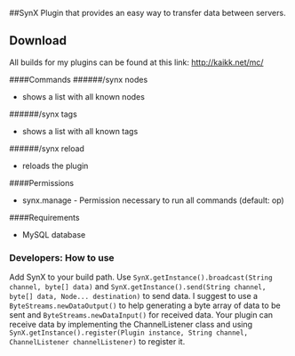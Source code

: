 ##SynX
Plugin that provides an easy way to transfer data between servers.

## Download
All builds for my plugins can be found at this link: http://kaikk.net/mc/

####Commands
######/synx nodes
- shows a list with all known nodes

######/synx tags
- shows a list with all known tags 

######/synx reload
- reloads the plugin

####Permissions
- synx.manage - Permission necessary to run all commands (default: op)

####Requirements
- MySQL database

### Developers: How to use
Add SynX to your build path. Use `SynX.getInstance().broadcast(String channel, byte[] data)` and `SynX.getInstance().send(String channel, byte[] data, Node... destination)` to send data. I suggest to use a `ByteStreams.newDataOutput()` to help generating a byte array of data to be sent and `ByteStreams.newDataInput()` for received data. Your plugin can receive data by implementing the ChannelListener class and using `SynX.getInstance().register(Plugin instance, String channel, ChannelListener channelListener)` to register it.
